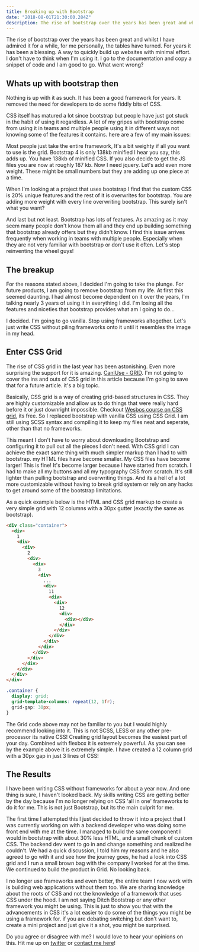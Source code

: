 ```yaml
---
title: Breaking up with Bootstrap
date: "2018-08-01T21:30:00.284Z"
description: The rise of bootstrap over the years has been great and whilst I have admired it for a while, for me personally, the tables have turned. For years it has been a blessing. A way to quickly build up websites with minimal effort. I don't have to think when I'm using it. I go to the documentation and copy a snippet of code and I am good to go. What went wrong?
---
```


The rise of bootstrap over the years has been great and whilst I have admired it for a while, for me personally, the tables have turned. For years it has been a blessing. A way to quickly build up websites with minimal effort. I don't have to think when I'm using it. I go to the documentation and copy a snippet of code and I am good to go. What went wrong?

## Whats up with bootstrap then

Nothing is up with it as such. It has been a good framework for years. It removed the need for developers to do some fiddly bits of CSS.

CSS itself has matured a lot since bootstrap but people have just got stuck in the habit of using it regardless. A lot of my gripes with bootstrap come from using it in teams and multiple people using it in different ways not knowing some of the features it contains. here are a few of my main issues:

Most people just take the entire framework, It's a bit weighty if all you want to use is the grid. Bootstrap 4 is only 138kb minified I hear you say, this adds up. You have 138kb of minified CSS. If you also decide to get the JS files you are now at roughly 187 kb. Now I need jquery. Let's add even more weight. These might be small numbers but they are adding up one piece at a time.

When I'm looking at a project that uses bootstrap I find that the custom CSS is 20% unique features and the rest of it is overwrites for bootstrap. You are adding more weight with every line overwriting bootstrap. This surely isn't what you want?

And last but not least. Bootstrap has lots of features. As amazing as it may seem many people don't know them all and they end up building something that bootstrap already offers but they didn't know. I find this issue arrives frequently when working in teams with multiple people. Especially when they are not very familiar with bootstrap or don't use it often. Let's stop reinventing the wheel guys!

## The breakup

For the reasons stated above, I decided I'm going to take the plunge. For future products, I am going to remove bootstrap from my life. At first this seemed daunting. I had almost become dependent on it over the years, I'm talking nearly 3 years of using it in everything I did.
I'm losing all the features and niceties that bootstrap provides what am I going to do...

I decided. I'm going to go vanilla. Stop using frameworks altogether. Let's just write CSS without piling frameworks onto it until it resembles the image in my head.

## Enter CSS Grid

The rise of CSS grid in the last year has been astonishing. Even more surprising the support for it is amazing. [CanIUse - GRID](https://caniuse.com/#search=Grid). I'm not going to cover the ins and outs of CSS grid in this article because I'm going to save that for a future article. it's a big topic.

Basically, CSS grid is a way of creating grid-based structures in CSS. They are highly customizable and allow us to do things that were really hard before it or just downright impossible. Checkout [Wesbos course on CSS grid](https://cssgrid.io/), its free. So I replaced bootstrap with vanilla CSS using CSS Grid. I am still using SCSS syntax and compiling it to keep my files neat and seperate, other than that no frameworks.

This meant I don't have to worry about downloading Bootstrap and configuring it to pull out all the pieces I don't need. With CSS grid I can achieve the exact same thing with much simpler markup than I had to with bootstrap. my HTML files have become smaller. My CSS files have become larger! This is fine! It's become larger because I have started from scratch. I had to make all my buttons and all my typography CSS from scratch. It's still lighter than pulling bootstrap and overwriting things. And its a hell of a lot more customizable without having to break grid system or rely on any hacks to get around some of the bootstrap limitations.

As a quick example below is the HTML and CSS grid markup to create a very simple grid with 12 columns with a 30px gutter (exactly the same as bootstrap).

```html
<div class="container">
  <div>
    1
    <div>
      <div>
        2
        <div>
          <div>
            3
            <div>
              ...
              <div>
                11
                <div>
                  <div>
                    12
                    <div>
                      <div></div>
                    </div>
                  </div>
                </div>
              </div>
            </div>
          </div>
        </div>
      </div>
    </div>
  </div>
</div>
```

```scss
.container {
  display: grid;
  grid-template-columns: repeat(12, 1fr);
  grid-gap: 30px;
}
```

The Grid code above may not be familiar to you but I would highly recommend looking into it. This is not SCSS, LESS or any other pre-processor its native CSS! Creating grid layout becomes the easiest part of your day. Combined with flexbox it is extremely powerful. As you can see by the example above it is extremely simple. I have created a 12 column grid with a 30px gap in just 3 lines of CSS!

## The Results

I have been writing CSS without frameworks for about a year now. And one thing is sure, I haven't looked back. My skills writing CSS are getting better by the day because I'm no longer relying on CSS 'all in one' frameworks to do it for me. This is not just Bootstrap, but its the main culprit for me.

The first time I attempted this I just decided to throw it into a project that I was currently working on with a backend developer who was doing some front end with me at the time. I managed to build the same component I would in bootstrap with about 30% less HTML, and a small chunk of custom CSS. The backend dev went to go in and change something and realized he couldn't. We had a quick discussion, I told him my reasons and he also agreed to go with it and see how the journey goes, he had a look into CSS grid and I run a small brown bag with the company I worked for at the time. We continued to build the product in Grid. No looking back.

I no longer use frameworks and even better, the entire team I now work with is building web applications without them too. We are sharing knowledge about the roots of CSS and not the knowledge of a framework that uses CSS under the hood.
I am not saying Ditch Bootstrap or any other framework you might be using. This is just to show you that with the advancements in CSS it's a lot easier to do some of the things you might be using a framework for. if you are debating switching but don't want to, create a mini project and just give it a shot, you might be surprised.

Do you agree or disagree with me? I would love to hear your opinions on this. Hit me up on [twitter](https://twitter.com/kieranmv95) or [contact me here](/contact)!
